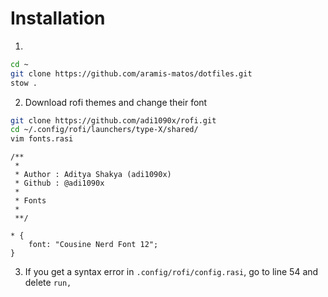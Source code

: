 # Installation

1. 
```bash
cd ~
git clone https://github.com/aramis-matos/dotfiles.git
stow .
```
2. Download rofi themes and change their font
```bash
git clone https://github.com/adi1090x/rofi.git
cd ~/.config/rofi/launchers/type-X/shared/
vim fonts.rasi
```

```
/**
 *
 * Author : Aditya Shakya (adi1090x)
 * Github : @adi1090x
 * 
 * Fonts
 *
 **/

* {
    font: "Cousine Nerd Font 12";
}
```
3. If you get a syntax error in `.config/rofi/config.rasi`, go to line 54 and delete `run,`
